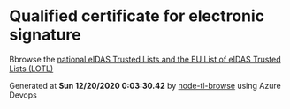 # Qualified certificate for electronic signature 
 Bbrowse the [national eIDAS Trusted Lists and the EU List of eIDAS Trusted Lists (LOTL)](https://webgate.ec.europa.eu/tl-browser/#/) 
 
 
Generated at **Sun 12/20/2020  0:03:30.42** by [node-tl-browse](https://github.com/ymedlop/node-tl-browser) using Azure Devops 
